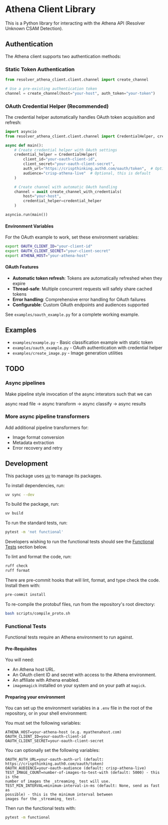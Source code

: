 # Athena Client Library

This is a Python library for interacting with the Athena API (Resolver Unknown
CSAM Detection).

## Authentication

The Athena client supports two authentication methods:

### Static Token Authentication
```python
from resolver_athena_client.client.channel import create_channel

# Use a pre-existing authentication token
channel = create_channel(host="your-host", auth_token="your-token")
```

### OAuth Credential Helper (Recommended)
The credential helper automatically handles OAuth token acquisition and refresh:

```python
import asyncio
from resolver_athena_client.client.channel import CredentialHelper, create_channel_with_credentials

async def main():
    # Create credential helper with OAuth settings
    credential_helper = CredentialHelper(
        client_id="your-oauth-client-id",
        client_secret="your-oauth-client-secret",
        auth_url="https://crispthinking.auth0.com/oauth/token",  # Optional, this is default
        audience="crisp-athena-live"  # Optional, this is default
    )

    # Create channel with automatic OAuth handling
    channel = await create_channel_with_credentials(
        host="your-host",
        credential_helper=credential_helper
    )

asyncio.run(main())
```

#### Environment Variables
For the OAuth example to work, set these environment variables:
```bash
export OAUTH_CLIENT_ID="your-client-id"
export OAUTH_CLIENT_SECRET="your-client-secret"
export ATHENA_HOST="your-athena-host"
```

#### OAuth Features
- **Automatic token refresh**: Tokens are automatically refreshed when they expire
- **Thread-safe**: Multiple concurrent requests will safely share cached tokens
- **Error handling**: Comprehensive error handling for OAuth failures
- **Configurable**: Custom OAuth endpoints and audiences supported

See `examples/oauth_example.py` for a complete working example.

## Examples

- `examples/example.py` - Basic classification example with static token
- `examples/oauth_example.py` - OAuth authentication with credential helper
- `examples/create_image.py` - Image generation utilities

## TODO

### Async pipelines
Make pipeline style invocation of the async interators such that we can

async read file -> async transform -> async classify -> async results

### More async pipeline transformers
Add additional pipeline transformers for:
- Image format conversion
- Metadata extraction
- Error recovery and retry



## Development
This package uses [uv](https://docs.astral.sh/uv/) to manage its packages.

To install dependencies, run:

```bash
uv sync --dev
```

To build the package, run:

```bash
uv build
```

To run the standard tests, run:

```bash
pytest -m 'not functional'
```

Developers wishing to run the functional tests should see the
[Functional Tests](#functional-tests) section below.


To lint and format the code, run:

```bash
ruff check
ruff format
```

There are pre-commit hooks that will lint, format, and type check the code.
Install them with:

```bash
pre-commit install
```

To re-compile the protobuf files, run from the repository's root directory:

```bash
bash scripts/compile_proto.sh
```

### Functional Tests
Functional tests require an Athena environment to run against.

#### Pre-Requisites
You will need:
- An Athena host URL.
- An OAuth client ID and secret with access to the Athena environment.
- An affiliate with Athena enabled.
- `imagemagick` installed on your system and on your path at `magick`.


#### Preparing your environment
You can set up the environment variables in a `.env` file in the root of the
repository, or in your shell environment:

You must set the following variables:
```
ATHENA_HOST=your-athena-host (e.g. myathenahost.com)
OAUTH_CLIENT_ID=your-oauth-client-id
OAUTH_CLIENT_SECRET=your-oauth-client-secret
```

You can optionally set the following variables:
```
OAUTH_AUTH_URL=your-oauth-auth-url (default: https://crispthinking.auth0.com/oauth/token)
OAUTH_AUDIENCE=your-oauth-audience (default: crisp-athena-live)
TEST_IMAGE_COUNT=number-of-images-to-test-with (default: 5000) - this is the
number of images the _streaming_ test will use.
TEST_MIN_INTERVAL=minimum-interval-in-ms (default: None, send as fast as
possible) - this is the minimum interval between
images for the _streaming_ test.
```

Then run the functional tests with:

```bash
pytest -m functional
```
